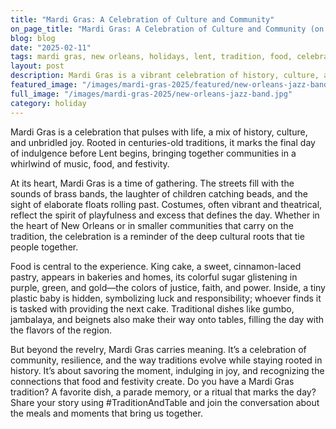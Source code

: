 ```yaml
---
title: "Mardi Gras: A Celebration of Culture and Community"
on_page_title: "Mardi Gras: A Celebration of Culture and Community (on page)"
blog: blog
date: "2025-02-11"
tags: mardi gras, new orleans, holidays, lent, tradition, food, celebration
layout: post
description: Mardi Gras is a vibrant celebration of history, culture, and indulgence before Lent, filled with music, parades, and the rich flavors of the region.
featured_image: "/images/mardi-gras-2025/featured/new-orleans-jazz-band.jpg"
full_image: "/images/mardi-gras-2025/new-orleans-jazz-band.jpg"
category: holiday
---
```


Mardi Gras is a celebration that pulses with life, a mix of history, culture, and unbridled joy. Rooted in centuries-old traditions, it marks the final day of indulgence before Lent begins, bringing together communities in a whirlwind of music, food, and festivity.

At its heart, Mardi Gras is a time of gathering. The streets fill with the sounds of brass bands, the laughter of children catching beads, and the sight of elaborate floats rolling past. Costumes, often vibrant and theatrical, reflect the spirit of playfulness and excess that defines the day. Whether in the heart of New Orleans or in smaller communities that carry on the tradition, the celebration is a reminder of the deep cultural roots that tie people together.

Food is central to the experience. King cake, a sweet, cinnamon-laced pastry, appears in bakeries and homes, its colorful sugar glistening in purple, green, and gold—the colors of justice, faith, and power. Inside, a tiny plastic baby is hidden, symbolizing luck and responsibility; whoever finds it is tasked with providing the next cake. Traditional dishes like gumbo, jambalaya, and beignets also make their way onto tables, filling the day with the flavors of the region.

But beyond the revelry, Mardi Gras carries meaning. It’s a celebration of community, resilience, and the way traditions evolve while staying rooted in history. It’s about savoring the moment, indulging in joy, and recognizing the connections that food and festivity create.
Do you have a Mardi Gras tradition? A favorite dish, a parade memory, or a ritual that marks the day? Share your story using #TraditionAndTable and join the conversation about the meals and moments that bring us together.
